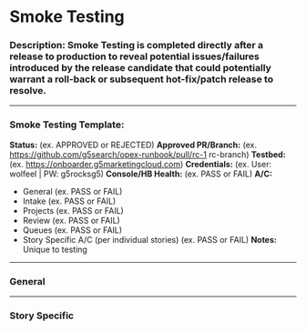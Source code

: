 # Smoke Testing

### Description: Smoke Testing is completed directly after a release to production to reveal potential issues/failures introduced by the release candidate that could potentially warrant a roll-back or subsequent hot-fix/patch release to resolve.

---

### Smoke Testing Template:
**Status:** (ex. APPROVED or REJECTED)
**Approved PR/Branch:** (ex. https://github.com/g5search/opex-runbook/pull/rc-1 rc-branch)
**Testbed:** (ex. https://onboarder.g5marketingcloud.com)
**Credentials:** (ex. User: wolfeel | PW: g5rocksg5)
**Console/HB Health:** (ex. PASS or FAIL)
**A/C:** 
- General (ex. PASS or FAIL)
- Intake (ex. PASS or FAIL)
- Projects (ex. PASS or FAIL)
- Review (ex. PASS or FAIL)
- Queues (ex. PASS or FAIL)
- Story Specific A/C (per individual stories) (ex. PASS or FAIL)
**Notes:** Unique to testing

---

### General

---

### Story Specific 

